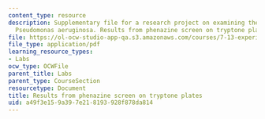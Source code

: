 ```yaml
---
content_type: resource
description: Supplementary file for a research project on examining the biology of
  Pseudomonas aeruginosa. Results from phenazine screen on tryptone plates.
file: https://ol-ocw-studio-app-qa.s3.amazonaws.com/courses/7-13-experimental-microbial-genetics-fall-2008/a49f3e159a397e218193928f878da814_MIT7_13f08_lab25_PhenazineScreen.pdf
file_type: application/pdf
learning_resource_types:
- Labs
ocw_type: OCWFile
parent_title: Labs
parent_type: CourseSection
resourcetype: Document
title: Results from phenazine screen on tryptone plates
uid: a49f3e15-9a39-7e21-8193-928f878da814
---
```

